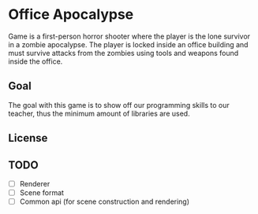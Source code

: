 # Office Apocalypse

Game is a first-person horror shooter where the player is the lone survivor in a zombie apocalypse.
The player is locked inside an office building and must survive attacks from the zombies using tools and weapons found inside the office.

## Goal

The goal with this game is to show off our programming skills to our teacher, thus the minimum amount of libraries are used.

## License

## TODO

- [ ] Renderer
- [ ] Scene format
- [ ] Common api (for scene construction and rendering)
